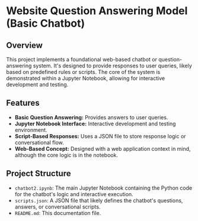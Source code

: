 # Website Question Answering Model (Basic Chatbot)

## Overview

This project implements a foundational web-based chatbot or question-answering system. It's designed to provide responses to user queries, likely based on predefined rules or scripts. The core of the system is demonstrated within a Jupyter Notebook, allowing for interactive development and testing.

## Features

-   **Basic Question Answering:** Provides answers to user queries.
-   **Jupyter Notebook Interface:** Interactive development and testing environment.
-   **Script-Based Responses:** Uses a JSON file to store response logic or conversational flow.
-   **Web-Based Concept:** Designed with a web application context in mind, although the core logic is in the notebook.

## Project Structure

-   `chatbot2.ipynb`: The main Jupyter Notebook containing the Python code for the chatbot's logic and interactive execution.
-   `scripts.json`: A JSON file that likely defines the chatbot's questions, answers, or conversational scripts.
-   `README.md`: This documentation file.
